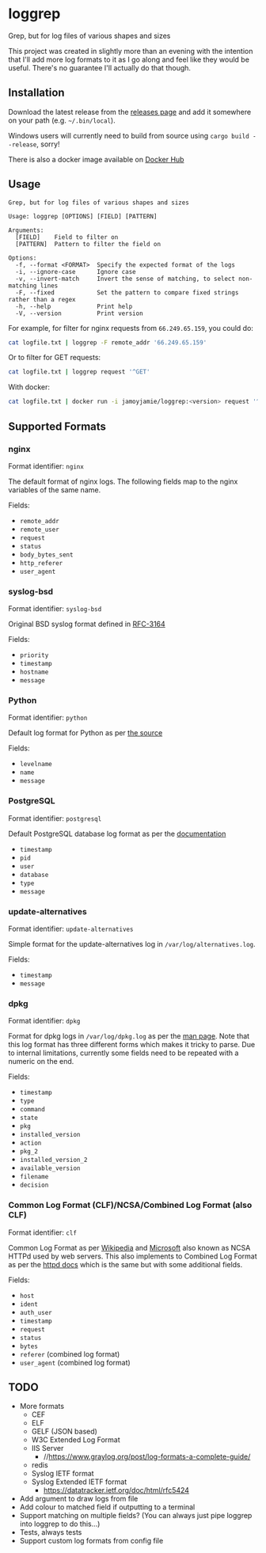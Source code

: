 # loggrep
Grep, but for log files of various shapes and sizes

This project was created in slightly more than an evening with the intention that I'll add more log formats to it as I go along and feel like they would be useful. There's no guarantee I'll actually do that though.

## Installation
Download the latest release from the [releases page](https://github.com/JamJar00/loggrep/releases) and add it somewhere on your path (e.g. `~/.bin/local`).

Windows users will currently need to build from source using `cargo build --release`, sorry!

There is also a docker image available on [Docker Hub](https://hub.docker.com/r/jamoyjamie/loggrep)

## Usage
```
Grep, but for log files of various shapes and sizes

Usage: loggrep [OPTIONS] [FIELD] [PATTERN]

Arguments:
  [FIELD]    Field to filter on
  [PATTERN]  Pattern to filter the field on

Options:
  -f, --format <FORMAT>  Specify the expected format of the logs
  -i, --ignore-case      Ignore case
  -v, --invert-match     Invert the sense of matching, to select non-matching lines
  -F, --fixed            Set the pattern to compare fixed strings rather than a regex
  -h, --help             Print help
  -V, --version          Print version
```

For example, for filter for nginx requests from `66.249.65.159`, you could do:
```bash
cat logfile.txt | loggrep -F remote_addr '66.249.65.159'
```
Or to filter for GET requests:
```bash
cat logfile.txt | loggrep request '^GET'
```

With docker:
```bash
cat logfile.txt | docker run -i jamoyjamie/loggrep:<version> request '^GET'
```

## Supported Formats
### nginx
Format identifier: `nginx`

The default format of nginx logs. The following fields map to the nginx variables of the same name.

Fields:
- `remote_addr`
- `remote_user`
- `request`
- `status`
- `body_bytes_sent`
- `http_referer`
- `user_agent`

### syslog-bsd
Format identifier: `syslog-bsd`

Original BSD syslog format defined in [RFC-3164](https://www.ietf.org/rfc/rfc3164.txt)

Fields:
- `priority`
- `timestamp`
- `hostname`
- `message`

### Python
Format identifier: `python`

Default log format for Python as per [the source](https://github.com/python/cpython/blob/main/Lib/logging/__init__.py#LL538C19-L538C19)

Fields:
- `levelname`
- `name`
- `message`

### PostgreSQL
Format identifier: `postgresql`

Default PostgreSQL database log format as per the [documentation](https://www.postgresql.org/docs/current/runtime-config-logging.html#RUNTIME-CONFIG-LOGGING-WHAT)
- `timestamp`
- `pid`
- `user`
- `database`
- `type`
- `message`

### update-alternatives
Format identifier: `update-alternatives`

Simple format for the update-alternatives log in `/var/log/alternatives.log`.

Fields:
- `timestamp`
- `message`

### dpkg
Format identifier: `dpkg`

Format for dpkg logs in `/var/log/dpkg.log` as per the [man page](https://man7.org/linux/man-pages/man1/dpkg.1.html). Note that this log format has three different forms which makes it tricky to parse. Due to internal limitations, currently some fields need to be repeated with a numeric on the end.

Fields:
- `timestamp`
- `type`
- `command`
- `state`
- `pkg`
- `installed_version`
- `action`
- `pkg_2`
- `installed_version_2`
- `available_version`
- `filename`
- `decision`

### Common Log Format (CLF)/NCSA/Combined Log Format (also CLF)
Format identifier: `clf`

Common Log Format as per [Wikipedia](https://en.wikipedia.org/wiki/Common_Log_Format) and [Microsoft](https://learn.microsoft.com/en-us/windows/win32/http/ncsa-logging) also known as NCSA HTTPd used by web servers. This also implements to Combined Log Format as per the [httpd docs](https://httpd.apache.org/docs/2.4/logs.html) which is the same but with some additional fields.

Fields:
- `host`
- `ident`
- `auth_user`
- `timestamp`
- `request`
- `status`
- `bytes`
- `referer` (combined log format)
- `user_agent` (combined log format)


## TODO
- More formats
  - CEF
  - ELF
  - GELF (JSON based)
  - W3C Extended Log Format
  - IIS Server
    - //https://www.graylog.org/post/log-formats-a-complete-guide/
  - redis
  - Syslog IETF format
  - Syslog Extended IETF format
    - https://datatracker.ietf.org/doc/html/rfc5424
- Add argument to draw logs from file
- Add colour to matched field if outputting to a terminal
- Support matching on multiple fields? (You can always just pipe loggrep into loggrep to do this...)
- Tests, always tests
- Support custom log formats from config file
